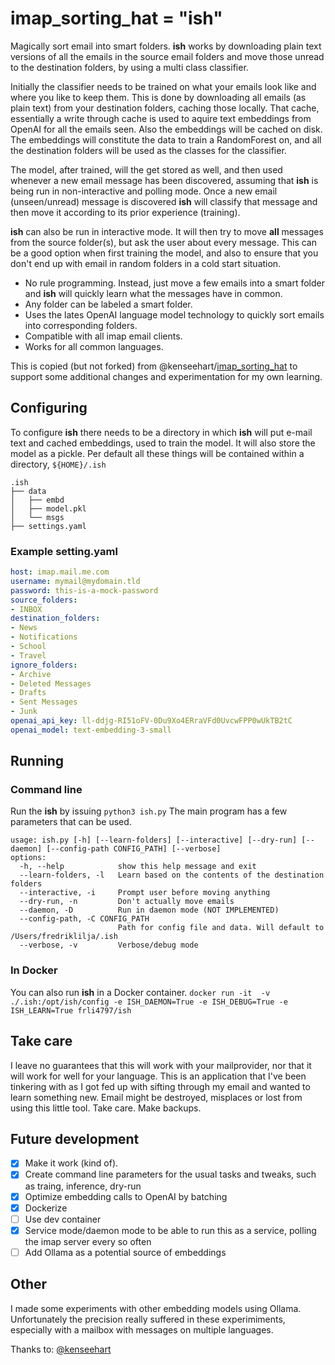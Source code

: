 # imap_sorting_hat = "ish"

Magically sort email into smart folders. **ish** works by downloading plain text versions of all the emails in the source email folders and move those unread to the destination folders, by using a multi class classifier.

Initially the classifier needs to be trained on what your emails look like and where you like to keep them. This is done by downloading all emails (as plain text) from your destination folders, caching those locally. That cache, essentially a write through cache is used to aquire text embeddings from OpenAI for all the emails seen. Also the embeddings will be cached on disk. The embeddings will constitute the data to train a RandomForest on, and all the destination folders will be used as the classes for the classifier.

The model, after trained, will the get stored as well, and then used whenever a new email message has been discovered, assuming that **ish** is being run in non-interactive and polling mode. Once a new email (unseen/unread) message is discovered **ish** will classify that message and then move it according to its prior experience (training).

**ish** can also be run in interactive mode. It will then try to move **all** messages from the source folder(s), but ask the user about every message. This can be a good option when first training the model, and also to ensure that you don't end up with email in random folders in a cold start situation.

- No rule programming. Instead, just move a few emails into a smart folder and **ish** will quickly learn what the messages have in common.
- Any folder can be labeled a smart folder.
- Uses the lates OpenAI language model technology to quickly sort emails into corresponding folders.
- Compatible with all imap email clients.
- Works for all common languages.

This is copied (but not forked) from @kenseehart/[imap_sorting_hat](https://github.com/kenseehart/imap_sorting_hat) to support some additional changes and experimentation for my own learning.

## Configuring

To configure **ish** there needs to be a directory in which **ish** will put e-mail text and cached embeddings, used to train the model. It will also store the model as a pickle. Per default all these things will be contained within a directory, `${HOME}/.ish`

```text
.ish
├── data
│   ├── embd
│   ├── model.pkl
│   └── msgs
├── settings.yaml
```

### Example setting.yaml

```yaml
host: imap.mail.me.com
username: mymail@mydomain.tld
password: this-is-a-mock-password
source_folders:
- INBOX
destination_folders:
- News
- Notifications
- School
- Travel
ignore_folders:
- Archive
- Deleted Messages
- Drafts
- Sent Messages
- Junk
openai_api_key: ll-ddjg-RI51oFV-0Du9Xo4ERraVFd0UvcwFPP0wUkTB2tC
openai_model: text-embedding-3-small
```

## Running

### Command line

Run the **ish** by issuing
`python3 ish.py`
The main program has a few parameters that can be used.

```text
usage: ish.py [-h] [--learn-folders] [--interactive] [--dry-run] [--daemon] [--config-path CONFIG_PATH] [--verbose]
options:
  -h, --help            show this help message and exit
  --learn-folders, -l   Learn based on the contents of the destination folders
  --interactive, -i     Prompt user before moving anything
  --dry-run, -n         Don't actually move emails
  --daemon, -D          Run in daemon mode (NOT IMPLEMENTED)
  --config-path, -C CONFIG_PATH
                        Path for config file and data. Will default to /Users/fredriklilja/.ish
  --verbose, -v         Verbose/debug mode
```

### In Docker

You can also run **ish** in a Docker container.
`docker run -it  -v ./.ish:/opt/ish/config -e ISH_DAEMON=True -e ISH_DEBUG=True -e ISH_LEARN=True frli4797/ish`

## Take care

I leave no guarantees that this will work with your mailprovider, nor that it will work for well for your language. This is an application that I've been tinkering with as I got fed up with sifting through my email and wanted to learn something new. Email might be destroyed, misplaces or lost from using this little tool. Take care. Make backups.  

## Future development

- [x] Make it work (kind of).
- [x] Create command line parameters for the usual tasks and tweaks, such as traing, inference, dry-run
- [x] Optimize embedding calls to OpenAI by batching
- [x] Dockerize
- [ ] Use dev container
- [x] Service mode/daemon mode to be able to run this as a service, polling the imap server every so often
- [ ] Add Ollama as a potential source of embeddings

## Other

I made some experiments with other embedding models using Ollama. Unfortunately the precision really suffered in these experimiments, especially with a mailbox with messages on multiple languages.

Thanks to: [@kenseehart](https://github.com/kenseehart)
